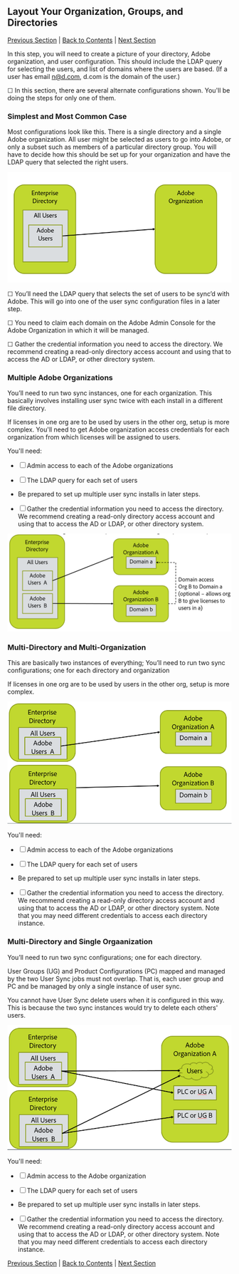 ## Layout Your Organization, Groups, and Directories
[Previous Section](before_you_start.md) | [Back to Contents](Contents.md) |  [Next Section](layout_products.md)

In this step, you will need to create a picture of your directory, Adobe organization, and user configuration.  This should include the LDAP query for selecting the users, and list of domains where the users are based.  (If a user has email n@d.com, d.com is the domain of the user.)

&#9744; In this section, there are several alternate configurations shown.  You'll be doing the steps for only one of them.

### Simplest and Most Common Case

Most configurations look like this.  There is a single directory and a single Adobe organization. All user might be selected as users to go into Adobe, or only a subset such as members of a particular directory group.  You will have to decide how this should be set up for your organization and have the LDAP query that selected the right users.

![Simple Configuration](images/layout_orgs_simple.PNG)

&#9744; You’ll need the LDAP query that selects the set of users to be sync’d with Adobe.  This will go into one of the user sync configuration files in a later step.


&#9744; You need to claim each domain on the Adobe Admin Console for the Adobe Organization in which it will be managed.

&#9744; Gather the credential information you need to access the directory.  We recommend creating a read-only directory access account and using that to access the AD or LDAP, or other directory system.

### Multiple Adobe Organizations

You’ll need to run two sync instances, one for each organization.  This basically involves installing user sync twice with each install in a different file directory.

If licenses in one org are to be used by users in the other org, setup is more complex.  You'll need to get Adobe organization access credentials for each organization from which licenses will be assigned to users.


You'll need:

- &#9744; Admin access to each of the Adobe organizations

- &#9744; The LDAP query for each set of users

-  Be prepared to set up multiple user sync installs in later steps.

-  &#9744; Gather the credential information you need to access the directory.  We recommend creating a read-only directory access account and using that to access the AD or LDAP, or other directory system.




![Multi Configuration](images/layout_orgs_multi.png)

### Multi-Directory and Multi-Organization

This are basically two instances of everything; You’ll need to run two sync configurations; one for each directory and organization

If licenses in one org are to be used by users in the other org, setup is more complex.



![Multi orgs and multiple directories](images/layout_orgs_multi_dir_multi_org.png)


You'll need:

- &#9744; Admin access to each of the Adobe organizations

- &#9744; The LDAP query for each set of users

-  Be prepared to set up multiple user sync installs in later steps.

-  &#9744; Gather the credential information you need to access the directory.  We recommend creating a read-only directory access account and using that to access the AD or LDAP, or other directory system.
 Note that you may need different credentials to access each directory instance.


### Multi-Directory and Single Orgaanization

You’ll need to run two sync configurations; one for each directory.

User Groups (UG) and Product Configurations (PC) mapped and managed by the two User Sync jobs must not overlap.  That is, each user group and PC and be managed by only a single instance of user sync.

You cannot have User Sync delete users when it is configured in this way.  This is because the two sync instances would try to delete each others' users.


![Multi directories and single org](images/layout_orgs_multi_dir_single_org.png)

You'll need:

- &#9744; Admin access to the Adobe organization

- &#9744; The LDAP query for each set of users

-  Be prepared to set up multiple user sync installs in later steps.

-  &#9744; Gather the credential information you need to access the directory.  We recommend creating a read-only directory access account and using that to access the AD or LDAP, or other directory system.
 Note that you may need different credentials to access each directory instance.


[Previous Section](before_you_start.md) | [Back to Contents](Contents.md) |  [Next Section](layout_products.md)
